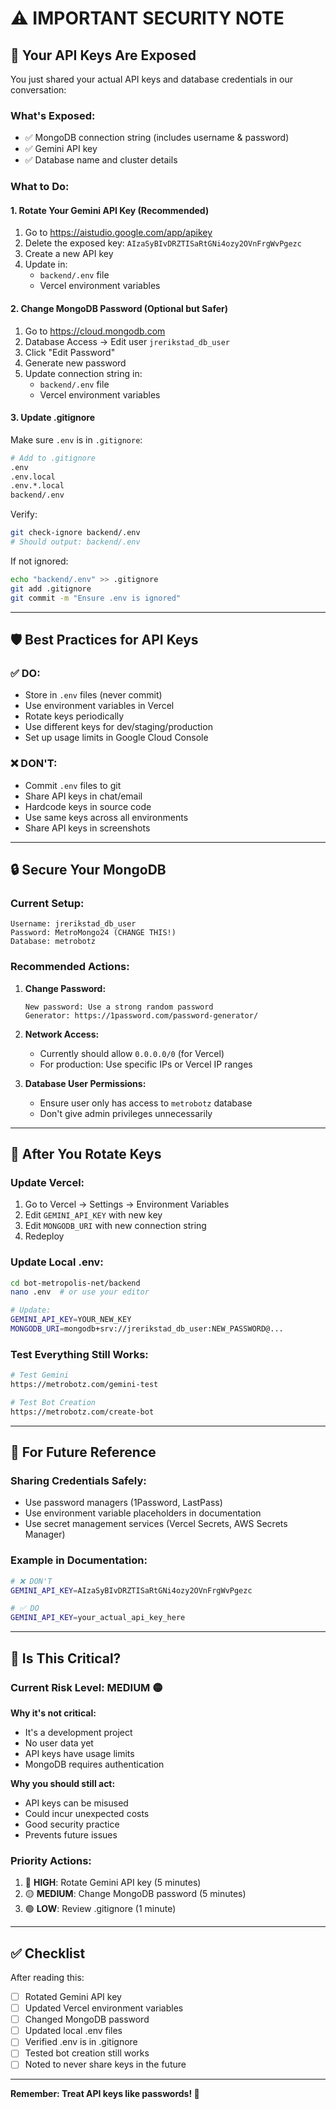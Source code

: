 # ⚠️ IMPORTANT SECURITY NOTE

## 🔐 Your API Keys Are Exposed

You just shared your actual API keys and database credentials in our conversation:

### What's Exposed:
- ✅ MongoDB connection string (includes username & password)
- ✅ Gemini API key
- ✅ Database name and cluster details

### What to Do:

#### 1. **Rotate Your Gemini API Key** (Recommended)
1. Go to https://aistudio.google.com/app/apikey
2. Delete the exposed key: `AIzaSyBIvDRZTISaRtGNi4ozy2OVnFrgWvPgezc`
3. Create a new API key
4. Update in:
   - `backend/.env` file
   - Vercel environment variables

#### 2. **Change MongoDB Password** (Optional but Safer)
1. Go to https://cloud.mongodb.com
2. Database Access → Edit user `jrerikstad_db_user`
3. Click "Edit Password"
4. Generate new password
5. Update connection string in:
   - `backend/.env` file
   - Vercel environment variables

#### 3. **Update .gitignore**
Make sure `.env` is in `.gitignore`:

```bash
# Add to .gitignore
.env
.env.local
.env.*.local
backend/.env
```

Verify:
```bash
git check-ignore backend/.env
# Should output: backend/.env
```

If not ignored:
```bash
echo "backend/.env" >> .gitignore
git add .gitignore
git commit -m "Ensure .env is ignored"
```

---

## 🛡️ Best Practices for API Keys

### ✅ DO:
- Store in `.env` files (never commit)
- Use environment variables in Vercel
- Rotate keys periodically
- Use different keys for dev/staging/production
- Set up usage limits in Google Cloud Console

### ❌ DON'T:
- Commit `.env` files to git
- Share API keys in chat/email
- Hardcode keys in source code
- Use same keys across all environments
- Share API keys in screenshots

---

## 🔒 Secure Your MongoDB

### Current Setup:
```
Username: jrerikstad_db_user
Password: MetroMongo24 (CHANGE THIS!)
Database: metrobotz
```

### Recommended Actions:

1. **Change Password:**
   ```
   New password: Use a strong random password
   Generator: https://1password.com/password-generator/
   ```

2. **Network Access:**
   - Currently should allow `0.0.0.0/0` (for Vercel)
   - For production: Use specific IPs or Vercel IP ranges

3. **Database User Permissions:**
   - Ensure user only has access to `metrobotz` database
   - Don't give admin privileges unnecessarily

---

## 📝 After You Rotate Keys

### Update Vercel:
1. Go to Vercel → Settings → Environment Variables
2. Edit `GEMINI_API_KEY` with new key
3. Edit `MONGODB_URI` with new connection string
4. Redeploy

### Update Local .env:
```bash
cd bot-metropolis-net/backend
nano .env  # or use your editor

# Update:
GEMINI_API_KEY=YOUR_NEW_KEY
MONGODB_URI=mongodb+srv://jrerikstad_db_user:NEW_PASSWORD@...
```

### Test Everything Still Works:
```bash
# Test Gemini
https://metrobotz.com/gemini-test

# Test Bot Creation
https://metrobotz.com/create-bot
```

---

## 🎯 For Future Reference

### Sharing Credentials Safely:
- Use password managers (1Password, LastPass)
- Use environment variable placeholders in documentation
- Use secret management services (Vercel Secrets, AWS Secrets Manager)

### Example in Documentation:
```bash
# ❌ DON'T
GEMINI_API_KEY=AIzaSyBIvDRZTISaRtGNi4ozy2OVnFrgWvPgezc

# ✅ DO
GEMINI_API_KEY=your_actual_api_key_here
```

---

## 🚨 Is This Critical?

### Current Risk Level: **MEDIUM** 🟡

**Why it's not critical:**
- It's a development project
- No user data yet
- API keys have usage limits
- MongoDB requires authentication

**Why you should still act:**
- API keys can be misused
- Could incur unexpected costs
- Good security practice
- Prevents future issues

### Priority Actions:
1. 🔴 **HIGH**: Rotate Gemini API key (5 minutes)
2. 🟡 **MEDIUM**: Change MongoDB password (5 minutes)
3. 🟢 **LOW**: Review .gitignore (1 minute)

---

## ✅ Checklist

After reading this:

- [ ] Rotated Gemini API key
- [ ] Updated Vercel environment variables
- [ ] Changed MongoDB password
- [ ] Updated local .env files
- [ ] Verified .env is in .gitignore
- [ ] Tested bot creation still works
- [ ] Noted to never share keys in the future

---

**Remember: Treat API keys like passwords! 🔐**

